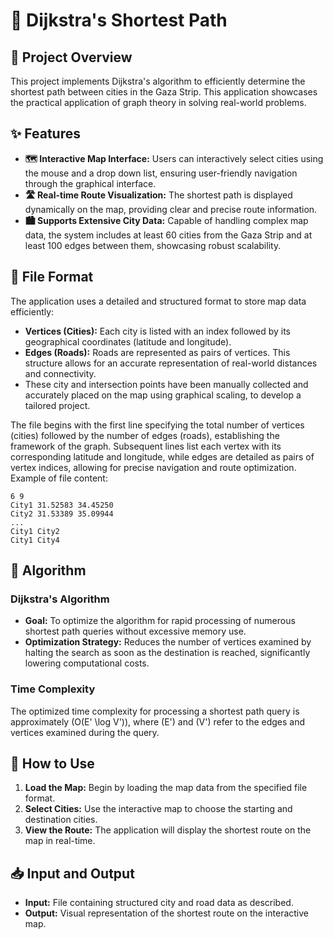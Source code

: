 
# 📍 Dijkstra's Shortest Path 

## 📌 Project Overview
This project implements Dijkstra's algorithm to efficiently determine the shortest path between cities in the Gaza Strip. This application showcases the practical application of graph theory in solving real-world problems.

## ✨ Features
- **🗺 Interactive Map Interface:** Users can interactively select cities using the mouse and a drop down list, ensuring user-friendly navigation through the graphical interface.
- **🛣 Real-time Route Visualization:** The shortest path is displayed dynamically on the map, providing clear and precise route information.
- **🏙 Supports Extensive City Data:** Capable of handling complex map data, the system includes at least 60 cities from the Gaza Strip and at least 100 edges between them, showcasing robust scalability.

## 📁 File Format
The application uses a detailed and structured format to store map data efficiently:
- **Vertices (Cities):** Each city is listed with an index followed by its geographical coordinates (latitude and longitude).
- **Edges (Roads):** Roads are represented as pairs of vertices. This structure allows for an accurate representation of real-world distances and connectivity.
- These city and intersection points have been manually collected and accurately placed on the map using graphical scaling, to develop a tailored project.

The file begins with the first line specifying the total number of vertices (cities) followed by the number of edges (roads), establishing the framework of the graph. Subsequent lines list each vertex with its corresponding latitude and longitude, while edges are detailed as pairs of vertex indices, allowing for precise navigation and route optimization.
Example of file content:
```
6 9
City1 31.52583 34.45250
City2 31.53389 35.09944
...
City1 City2
City1 City4
```

## 🧭 Algorithm
### Dijkstra's Algorithm
- **Goal:** To optimize the algorithm for rapid processing of numerous shortest path queries without excessive memory use.
- **Optimization Strategy:** Reduces the number of vertices examined by halting the search as soon as the destination is reached, significantly lowering computational costs.
  
### Time Complexity
The optimized time complexity for processing a shortest path query is approximately \(O(E' \log V')\), where \(E'\) and \(V'\) refer to the edges and vertices examined during the query.

## 🚀 How to Use
1. **Load the Map:** Begin by loading the map data from the specified file format.
2. **Select Cities:** Use the interactive map to choose the starting and destination cities.
3. **View the Route:** The application will display the shortest route on the map in real-time.

## 📥 Input and Output
- **Input:** File containing structured city and road data as described.
- **Output:** Visual representation of the shortest route on the interactive map.

